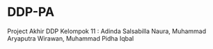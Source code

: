 # DDP-PA
Project Akhir DDP Kelompok 11 : Adinda Salsabilla Naura, Muhammad Aryaputra Wirawan, Muhammad Pidha Iqbal 

